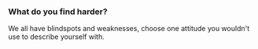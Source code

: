 ### What do you find harder?

We all have blindspots and weaknesses, choose one attitude you wouldn't use to describe yourself with.
